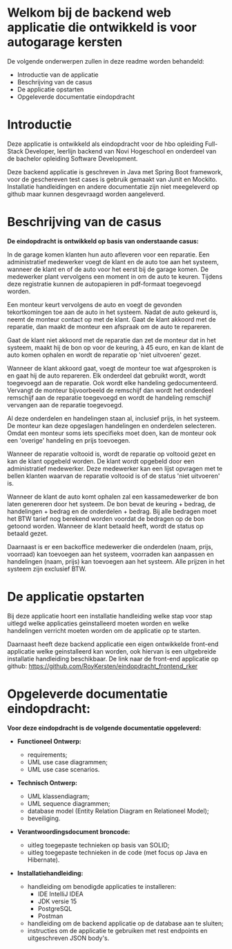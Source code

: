 # Welkom bij de backend web applicatie die ontwikkeld is voor autogarage kersten 

De volgende onderwerpen zullen in deze readme worden behandeld:
- Introductie van de applicatie
- Beschrijving van de casus
- De applicatie opstarten
- Opgeleverde documentatie eindopdracht

# Introductie

Deze applicatie is ontwikkeld als eindopdracht voor de hbo opleiding Full-Stack Developer, leerlijn backend van Novi Hogeschool en onderdeel van de bachelor opleiding Software Development.

Deze backend applicatie is geschreven in Java met Spring Boot framework, voor de geschereven test cases is gebruik gemaakt van Junit en Mockito.
Installatie handleidingen en andere documentatie zijn niet meegeleverd op github maar kunnen desgevraagd worden aangeleverd.

# Beschrijving van de casus
**De eindopdracht is ontwikkeld op basis van onderstaande casus:**

In de garage komen klanten hun auto afleveren voor een reparatie. Een administratief medewerker voegt de klant en de auto toe aan het systeem, wanneer de klant en of de auto voor het eerst bij de garage komen. De medewerker plant vervolgens een moment in om de auto te keuren. Tijdens deze registratie kunnen de autopapieren in pdf-formaat toegevoegd worden. 

Een monteur keurt vervolgens de auto en voegt de gevonden tekortkomingen toe aan de auto in het systeem. Nadat de auto gekeurd is, neemt de monteur contact op met de klant. Gaat de klant akkoord met de reparatie, dan maakt de monteur een afspraak om de auto te repareren. 

Gaat de klant niet akkoord met de reparatie dan zet de monteur dat in het systeem, maakt hij de bon op voor de keuring, à 45 euro, en kan de klant de auto komen ophalen en wordt de reparatie op 'niet uitvoeren' gezet.

Wanneer de klant akkoord gaat, voegt de monteur toe wat afgesproken is en gaat hij de auto repareren. Elk onderdeel dat gebruikt wordt, wordt toegevoegd aan de reparatie. Ook wordt elke handeling gedocumenteerd. Vervangt de monteur bijvoorbeeld de remschijf dan wordt het onderdeel remschijf aan de reparatie toegevoegd en wordt de handeling remschijf vervangen aan de reparatie toegevoegd.

Al deze onderdelen en handelingen staan al, inclusief prijs, in het systeem. De monteur kan deze opgeslagen handelingen en onderdelen selecteren. Omdat een monteur soms iets specifieks moet doen, kan de monteur ook een 'overige' handeling en prijs toevoegen.

Wanneer de reparatie voltooid is, wordt de reparatie op voltooid gezet en kan de klant opgebeld worden. De klant wordt opgebeld door een administratief medewerker. Deze medewerker kan een lijst opvragen met te bellen klanten waarvan de reparatie voltooid is of de status 'niet uitvoeren' is.

Wanneer de klant de auto komt ophalen zal een kassamedewerker de bon laten genereren door het systeem. De bon bevat de keuring + bedrag, de handelingen + bedrag en de onderdelen + bedrag. Bij alle bedragen moet het BTW tarief nog berekend worden voordat de bedragen op de bon getoond worden. Wanneer de klant betaald heeft, wordt de status op betaald gezet.

Daarnaast is er een backoffice medewerker die onderdelen (naam, prijs, voorraad) kan toevoegen aan het systeem, voorraden kan aanpassen en handelingen (naam, prijs) kan toevoegen aan het systeem. Alle prijzen in het systeem zijn exclusief BTW. 

# De applicatie opstarten
Bij deze applicatie hoort een installatie handleiding welke stap voor stap uitlegd welke applicaties geinstalleerd moeten worden en welke handelingen verricht moeten worden om de applicatie op te starten.

Daarnaast heeft deze backend applicatie een eigen ontwikkelde front-end applicatie welke geinstalleerd kan worden, ook hiervan is een uitgebreide installatie handleiding beschikbaar.
De link naar de front-end applicatie op github: 
https://github.com/RoyKersten/eindopdracht_frontend_rker


# Opgeleverde documentatie eindopdracht:

**Voor deze eindopdracht is de volgende documentatie opgeleverd:**

*	**Functioneel Ontwerp:**
    * requirements;
    * UML use case diagrammen; 
    * UML use case scenarios.

*	**Technisch Ontwerp:**
    *	UML klassendiagram;
	  * UML sequence diagrammen;
	  * database model (Entity Relation Diagram en Relationeel Model);
	  * beveiliging.

* **Verantwoordingsdocument broncode:**
    *	uitleg toegepaste technieken op basis van SOLID;
    *	uitleg toegepaste technieken in de code (met focus op Java en Hibernate).

* **Installatiehandleiding:**
    *	handleiding om benodigde applicaties te installeren: 
        * IDE IntelliJ IDEA
        * JDK versie 15
        * PostgreSQL
        * Postman
    *	handleiding om de backend applicatie op de database aan te sluiten;
    *   instructies om de applicatie te gebruiken met rest endpoints en uitgeschreven JSON body's.
